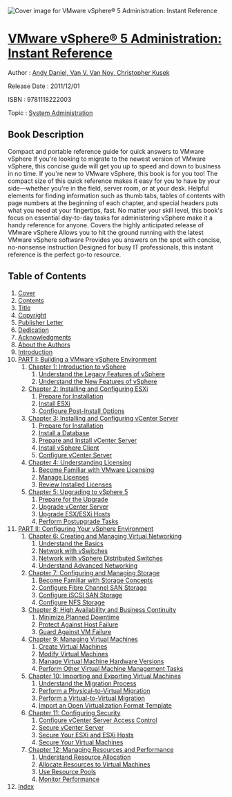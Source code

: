 ![Cover image for VMware vSphere® 5 Administration: Instant Reference](https://imgdetail.ebookreading.net/cover/cover/system_admin/EB9781118222003.jpg)

[VMware vSphere® 5 Administration: Instant Reference](https://ebookreading.net/view/book/VMware+vSphere%C2%AE+5+Administration%3A+Instant+Reference-EB9781118222003_1.html "VMware vSphere® 5 Administration: Instant Reference")
====================================================================================================================

Author : [Andy Daniel](https://ebookreading.net/search/author/Andy+Daniel),[ Van V. Van Noy](https://ebookreading.net/search/author/+Van+V.+Van+Noy),[ Christopher Kusek](https://ebookreading.net/search/author/+Christopher+Kusek)

Release Date : 2011/12/01

ISBN : 9781118222003

Topic : [System Administration](https://ebookreading.net/search/category/system-administration)

Book Description
-----------------

Compact and portable reference guide for quick answers to VMware vSphere
If you're looking to migrate to the newest version of VMware vSphere, this concise guide will get you up to speed and down to business in no time. If you're new to VMware vSphere, this book is for you too! The compact size of this quick reference makes it easy for you to have by your side—whether you're in the field, server room, or at your desk. Helpful elements for finding information such as thumb tabs, tables of contents with page numbers at the beginning of each chapter, and special headers puts what you need at your fingertips, fast.
No matter your skill level, this book's focus on essential day-to-day tasks for administering vSphere make it a handy reference for anyone.
Covers the highly anticipated release of VMware vSphere
Allows you to hit the ground running with the latest VMware vSphere software
Provides you answers on the spot with concise, no-nonsense instruction
Designed for busy IT professionals, this instant reference is the perfect go-to resource.
              
Table of Contents
-----------------

1. [Cover](https://ebookreading.net/view/book/VMware+vSphere%C2%AE+5+Administration%3A+Instant+Reference-EB9781118222003_1.html)
1. [Contents](https://ebookreading.net/view/book/VMware+vSphere%C2%AE+5+Administration%3A+Instant+Reference-EB9781118222003_2.html)
1. [Title](https://ebookreading.net/view/book/VMware+vSphere%C2%AE+5+Administration%3A+Instant+Reference-EB9781118222003_3.html)
1. [Copyright](https://ebookreading.net/view/book/VMware+vSphere%C2%AE+5+Administration%3A+Instant+Reference-EB9781118222003_4.html)
1. [Publisher Letter](https://ebookreading.net/view/book/VMware+vSphere%C2%AE+5+Administration%3A+Instant+Reference-EB9781118222003_5.html)
1. [Dedication](https://ebookreading.net/view/book/VMware+vSphere%C2%AE+5+Administration%3A+Instant+Reference-EB9781118222003_6.html)
1. [Acknowledgments](https://ebookreading.net/view/book/VMware+vSphere%C2%AE+5+Administration%3A+Instant+Reference-EB9781118222003_7.html)
1. [About the Authors](https://ebookreading.net/view/book/VMware+vSphere%C2%AE+5+Administration%3A+Instant+Reference-EB9781118222003_8.html)
1. [Introduction](https://ebookreading.net/view/book/VMware+vSphere%C2%AE+5+Administration%3A+Instant+Reference-EB9781118222003_9.html)
1. [PART I: Building a VMware vSphere Environment](https://ebookreading.net/view/book/VMware+vSphere%C2%AE+5+Administration%3A+Instant+Reference-EB9781118222003_10.html)
    1. [Chapter 1: Introduction to vSphere](https://ebookreading.net/view/book/VMware+vSphere%C2%AE+5+Administration%3A+Instant+Reference-EB9781118222003_11.html)
        1. [Understand the Legacy Features of vSphere](https://ebookreading.net/view/book/VMware+vSphere%C2%AE+5+Administration%3A+Instant+Reference-EB9781118222003_11.html#sec5)
        1. [Understand the New Features of vSphere](https://ebookreading.net/view/book/VMware+vSphere%C2%AE+5+Administration%3A+Instant+Reference-EB9781118222003_11.html#sec6)
    1. [Chapter 2: Installing and Configuring ESXi](https://ebookreading.net/view/book/VMware+vSphere%C2%AE+5+Administration%3A+Instant+Reference-EB9781118222003_12.html)
        1. [Prepare for Installation](https://ebookreading.net/view/book/VMware+vSphere%C2%AE+5+Administration%3A+Instant+Reference-EB9781118222003_12.html#sec7)
        1. [Install ESXi](https://ebookreading.net/view/book/VMware+vSphere%C2%AE+5+Administration%3A+Instant+Reference-EB9781118222003_12.html#sec8)
        1. [Configure Post-Install Options](https://ebookreading.net/view/book/VMware+vSphere%C2%AE+5+Administration%3A+Instant+Reference-EB9781118222003_12.html#sec9)
    1. [Chapter 3: Installing and Configuring vCenter Server](https://ebookreading.net/view/book/VMware+vSphere%C2%AE+5+Administration%3A+Instant+Reference-EB9781118222003_13.html)
        1. [Prepare for Installation](https://ebookreading.net/view/book/VMware+vSphere%C2%AE+5+Administration%3A+Instant+Reference-EB9781118222003_13.html#sec10)
        1. [Install a Database](https://ebookreading.net/view/book/VMware+vSphere%C2%AE+5+Administration%3A+Instant+Reference-EB9781118222003_13.html#sec11)
        1. [Prepare and Install vCenter Server](https://ebookreading.net/view/book/VMware+vSphere%C2%AE+5+Administration%3A+Instant+Reference-EB9781118222003_13.html#sec12)
        1. [Install vSphere Client](https://ebookreading.net/view/book/VMware+vSphere%C2%AE+5+Administration%3A+Instant+Reference-EB9781118222003_13.html#sec13)
        1. [Configure vCenter Server](https://ebookreading.net/view/book/VMware+vSphere%C2%AE+5+Administration%3A+Instant+Reference-EB9781118222003_13.html#sec14)
    1. [Chapter 4: Understanding Licensing](https://ebookreading.net/view/book/VMware+vSphere%C2%AE+5+Administration%3A+Instant+Reference-EB9781118222003_14.html)
        1. [Become Familiar with VMware Licensing](https://ebookreading.net/view/book/VMware+vSphere%C2%AE+5+Administration%3A+Instant+Reference-EB9781118222003_14.html#sec15)
        1. [Manage Licenses](https://ebookreading.net/view/book/VMware+vSphere%C2%AE+5+Administration%3A+Instant+Reference-EB9781118222003_14.html#sec16)
        1. [Review Installed Licenses](https://ebookreading.net/view/book/VMware+vSphere%C2%AE+5+Administration%3A+Instant+Reference-EB9781118222003_14.html#sec17)
    1. [Chapter 5: Upgrading to vSphere 5](https://ebookreading.net/view/book/VMware+vSphere%C2%AE+5+Administration%3A+Instant+Reference-EB9781118222003_15.html)
        1. [Prepare for the Upgrade](https://ebookreading.net/view/book/VMware+vSphere%C2%AE+5+Administration%3A+Instant+Reference-EB9781118222003_15.html#sec18)
        1. [Upgrade vCenter Server](https://ebookreading.net/view/book/VMware+vSphere%C2%AE+5+Administration%3A+Instant+Reference-EB9781118222003_15.html#sec19)
        1. [Upgrade ESX/ESXi Hosts](https://ebookreading.net/view/book/VMware+vSphere%C2%AE+5+Administration%3A+Instant+Reference-EB9781118222003_15.html#sec20)
        1. [Perform Postupgrade Tasks](https://ebookreading.net/view/book/VMware+vSphere%C2%AE+5+Administration%3A+Instant+Reference-EB9781118222003_15.html#sec21)
1. [PART II: Configuring Your vSphere Environment](https://ebookreading.net/view/book/VMware+vSphere%C2%AE+5+Administration%3A+Instant+Reference-EB9781118222003_16.html)
    1. [Chapter 6: Creating and Managing Virtual Networking](https://ebookreading.net/view/book/VMware+vSphere%C2%AE+5+Administration%3A+Instant+Reference-EB9781118222003_17.html)
        1. [Understand the Basics](https://ebookreading.net/view/book/VMware+vSphere%C2%AE+5+Administration%3A+Instant+Reference-EB9781118222003_17.html#sec22)
        1. [Network with vSwitches](https://ebookreading.net/view/book/VMware+vSphere%C2%AE+5+Administration%3A+Instant+Reference-EB9781118222003_17.html#sec23)
        1. [Network with vSphere Distributed Switches](https://ebookreading.net/view/book/VMware+vSphere%C2%AE+5+Administration%3A+Instant+Reference-EB9781118222003_17.html#sec24)
        1. [Understand Advanced Networking](https://ebookreading.net/view/book/VMware+vSphere%C2%AE+5+Administration%3A+Instant+Reference-EB9781118222003_17.html#sec25)
    1. [Chapter 7: Configuring and Managing Storage](https://ebookreading.net/view/book/VMware+vSphere%C2%AE+5+Administration%3A+Instant+Reference-EB9781118222003_18.html)
        1. [Become Familiar with Storage Concepts](https://ebookreading.net/view/book/VMware+vSphere%C2%AE+5+Administration%3A+Instant+Reference-EB9781118222003_18.html#sec26)
        1. [Configure Fibre Channel SAN Storage](https://ebookreading.net/view/book/VMware+vSphere%C2%AE+5+Administration%3A+Instant+Reference-EB9781118222003_18.html#sec27)
        1. [Configure iSCSI SAN Storage](https://ebookreading.net/view/book/VMware+vSphere%C2%AE+5+Administration%3A+Instant+Reference-EB9781118222003_18.html#sec28)
        1. [Configure NFS Storage](https://ebookreading.net/view/book/VMware+vSphere%C2%AE+5+Administration%3A+Instant+Reference-EB9781118222003_18.html#sec29)
    1. [Chapter 8: High Availability and Business Continuity](https://ebookreading.net/view/book/VMware+vSphere%C2%AE+5+Administration%3A+Instant+Reference-EB9781118222003_19.html)
        1. [Minimize Planned Downtime](https://ebookreading.net/view/book/VMware+vSphere%C2%AE+5+Administration%3A+Instant+Reference-EB9781118222003_19.html#sec30)
        1. [Protect Against Host Failure](https://ebookreading.net/view/book/VMware+vSphere%C2%AE+5+Administration%3A+Instant+Reference-EB9781118222003_19.html#sec31)
        1. [Guard Against VM Failure](https://ebookreading.net/view/book/VMware+vSphere%C2%AE+5+Administration%3A+Instant+Reference-EB9781118222003_19.html#sec32)
    1. [Chapter 9: Managing Virtual Machines](https://ebookreading.net/view/book/VMware+vSphere%C2%AE+5+Administration%3A+Instant+Reference-EB9781118222003_20.html)
        1. [Create Virtual Machines](https://ebookreading.net/view/book/VMware+vSphere%C2%AE+5+Administration%3A+Instant+Reference-EB9781118222003_20.html#sec33)
        1. [Modify Virtual Machines](https://ebookreading.net/view/book/VMware+vSphere%C2%AE+5+Administration%3A+Instant+Reference-EB9781118222003_20.html#sec34)
        1. [Manage Virtual Machine Hardware Versions](https://ebookreading.net/view/book/VMware+vSphere%C2%AE+5+Administration%3A+Instant+Reference-EB9781118222003_20.html#sec35)
        1. [Perform Other Virtual Machine Management Tasks](https://ebookreading.net/view/book/VMware+vSphere%C2%AE+5+Administration%3A+Instant+Reference-EB9781118222003_20.html#sec36)
    1. [Chapter 10: Importing and Exporting Virtual Machines](https://ebookreading.net/view/book/VMware+vSphere%C2%AE+5+Administration%3A+Instant+Reference-EB9781118222003_21.html)
        1. [Understand the Migration Process](https://ebookreading.net/view/book/VMware+vSphere%C2%AE+5+Administration%3A+Instant+Reference-EB9781118222003_21.html#sec37)
        1. [Perform a Physical-to-Virtual Migration](https://ebookreading.net/view/book/VMware+vSphere%C2%AE+5+Administration%3A+Instant+Reference-EB9781118222003_21.html#sec38)
        1. [Perform a Virtual-to-Virtual Migration](https://ebookreading.net/view/book/VMware+vSphere%C2%AE+5+Administration%3A+Instant+Reference-EB9781118222003_21.html#sec39)
        1. [Import an Open Virtualization Format Template](https://ebookreading.net/view/book/VMware+vSphere%C2%AE+5+Administration%3A+Instant+Reference-EB9781118222003_21.html#sec40)
    1. [Chapter 11: Configuring Security](https://ebookreading.net/view/book/VMware+vSphere%C2%AE+5+Administration%3A+Instant+Reference-EB9781118222003_22.html)
        1. [Configure vCenter Server Access Control](https://ebookreading.net/view/book/VMware+vSphere%C2%AE+5+Administration%3A+Instant+Reference-EB9781118222003_22.html#sec41)
        1. [Secure vCenter Server](https://ebookreading.net/view/book/VMware+vSphere%C2%AE+5+Administration%3A+Instant+Reference-EB9781118222003_22.html#sec42)
        1. [Secure Your ESXi and ESXi Hosts](https://ebookreading.net/view/book/VMware+vSphere%C2%AE+5+Administration%3A+Instant+Reference-EB9781118222003_22.html#sec43)
        1. [Secure Your Virtual Machines](https://ebookreading.net/view/book/VMware+vSphere%C2%AE+5+Administration%3A+Instant+Reference-EB9781118222003_22.html#sec44)
    1. [Chapter 12: Managing Resources and Performance](https://ebookreading.net/view/book/VMware+vSphere%C2%AE+5+Administration%3A+Instant+Reference-EB9781118222003_23.html)
        1. [Understand Resource Allocation](https://ebookreading.net/view/book/VMware+vSphere%C2%AE+5+Administration%3A+Instant+Reference-EB9781118222003_23.html#sec1)
        1. [Allocate Resources to Virtual Machines](https://ebookreading.net/view/book/VMware+vSphere%C2%AE+5+Administration%3A+Instant+Reference-EB9781118222003_23.html#sec2)
        1. [Use Resource Pools](https://ebookreading.net/view/book/VMware+vSphere%C2%AE+5+Administration%3A+Instant+Reference-EB9781118222003_23.html#sec3)
        1. [Monitor Performance](https://ebookreading.net/view/book/VMware+vSphere%C2%AE+5+Administration%3A+Instant+Reference-EB9781118222003_23.html#sec4)
1. [Index](https://ebookreading.net/view/book/VMware+vSphere%C2%AE+5+Administration%3A+Instant+Reference-EB9781118222003_24.html)
